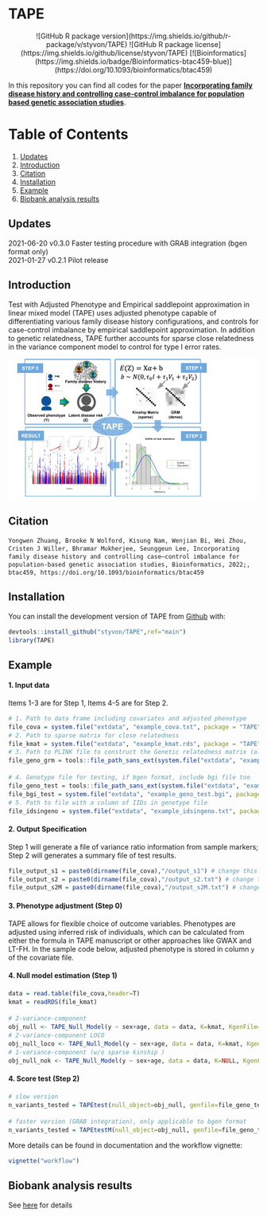 
# TAPE

<p align="center">
<!-- badges: start -->
![GitHub R package version](https://img.shields.io/github/r-package/v/styvon/TAPE)
![GitHub R package license](https://img.shields.io/github/license/styvon/TAPE)
[![Bioinformatics](https://img.shields.io/badge/Bioinformatics-btac459-blue)](https://doi.org/10.1093/bioinformatics/btac459)
<!-- badges: end -->  
</p>

In this repository you can find all codes for the paper [**Incorporating family disease history and controlling case-control imbalance for population based genetic association studies**](https://doi.org/10.1093/bioinformatics/btac459). 

# Table of Contents
1. [Updates](#updates)
2. [Introduction](#introduction)
3. [Citation](#citation)
4. [Installation](#installation)
5. [Example](#example)
6. [Biobank analysis results](#biobank-analysis-results)  

## Updates  
2021-06-20 v0.3.0 Faster testing procedure with GRAB integration (bgen format only)  
2021-01-27 v0.2.1 Pilot release  

## Introduction  

Test with Adjusted Phenotype and Empirical saddlepoint approximation in linear mixed model (TAPE) uses adjusted phenotype capable of differentiating various family disease history configurations, and controls for case-control imbalance by empirical saddlepoint approximation. In addition to genetic relatedness, TAPE further accounts for sparse close relatedness in the variance component model to control for type I error rates.  

![workflow](vignettes/workflow.png)  

## Citation


```
Yongwen Zhuang, Brooke N Wolford, Kisung Nam, Wenjian Bi, Wei Zhou, Cristen J Willer, Bhramar Mukherjee, Seunggeun Lee, Incorporating family disease history and controlling case–control imbalance for population-based genetic association studies, Bioinformatics, 2022;, btac459, https://doi.org/10.1093/bioinformatics/btac459
```

## Installation

You can install the development version of TAPE from [Github](https://github.com/styvon/TAPE) with:

``` r
devtools::install_github("styvon/TAPE",ref="main")
library(TAPE)
```

## Example   

#### 1. Input data  
Items 1-3 are for Step 1, Items 4-5 are for Step 2.  

``` r
# 1. Path to data frame including covariates and adjusted phenotype
file_cova = system.file("extdata", "example_cova.txt", package = "TAPE") 
# 2. Path to sparse matrix for close relatedness
file_kmat = system.file("extdata", "example_kmat.rds", package = "TAPE") 
# 3. Path to PLINK file to construct the Genetic relatedness matrix (also used for variance ratio calculation in example)
file_geno_grm = tools::file_path_sans_ext(system.file("extdata", "example_geno_grm.bim", package = "TAPE")) 

# 4. Genotype file for testing, if bgen format, include bgi file too
file_geno_test = tools::file_path_sans_ext(system.file("extdata", "example_geno_test.bgen", package = "TAPE"))
file_bgi_test = system.file("extdata", "example_geno_test.bgi", package = "TAPE")
# 5. Path to file with a column of IIDs in genotype file
file_idsingeno = system.file("extdata", "example_idsingeno.txt", package = "TAPE")
```

#### 2. Output Specification  
Step 1 will generate a file of variance ratio information from sample markers; Step 2 will generates a summary file of test results.  
``` r
file_output_s1 = paste0(dirname(file_cova),"/output_s1") # change this to your path for output file for step 2
file_output_s2 = paste0(dirname(file_cova),"/output_s2.txt") # change this to your path for output file for step 3
file_output_s2M = paste0(dirname(file_cova),"/output_s2M.txt") # change this to your path for output file for step 3
```

#### 3. Phenotype adjustment (Step 0)  
TAPE allows for flexible choice of outcome variables. Phenotypes are adjusted using inferred risk of individuals, which can be calculated from either the formula in TAPE manuscript or other approaches like GWAX and LT-FH. In the sample code below, adjusted phenotype is stored in column `y` of the covariate file.  

#### 4. Null model estimation (Step 1)  
``` r
data = read.table(file_cova,header=T)
kmat = readRDS(file_kmat)

# 2-variance-component
obj_null <- TAPE_Null_Model(y ~ sex+age, data = data, K=kmat, KgenFile=file_geno_grm, VRgenFile = file_geno_grm, idstoIncludeFile=file_idsingeno, tau=rep(0,3),fixtau=rep(0,3),outFile=file_output_s1, verbose=T)
# 2-variance-component LOCO
obj_null_loco <- TAPE_Null_Model(y ~ sex+age, data = data, K=kmat, KgenFile=file_geno_grm, VRgenFile = file_geno_grm, idstoIncludeFile=file_idsingeno, tau=rep(0,3),fixtau=rep(0,3),outFile=file_output_s1, verbose=T, loco=T)
# 1-variance-component (w/o sparse kinship )
obj_null_nok <- TAPE_Null_Model(y ~ sex+age, data = data, K=NULL, KgenFile=file_geno_grm, VRgenFile = file_geno_grm, idstoIncludeFile=file_idsingeno, tau=rep(0,2),fixtau=rep(0,2),outFile=file_output_s1, verbose=T)
```

#### 4. Score test (Step 2)
``` r
# slow version
n_variants_tested = TAPEtest(null_object=obj_null, genfile=file_geno_test, samplefile=file_idsingeno, outfile=file_output_s2, genfile_format="bgen", bgi_file="1")

# faster version (GRAB integration), only applicable to bgen format
n_variants_tested = TAPEtestM(null_object=obj_null, genfile=file_geno_test, samplefile=file_idsingeno, outfile=file_output_s2M, genfile_format="bgen", bgi_file="1")
```

More details can be found in documentation and the workflow vignette:  
``` r
vignette("workflow")
```

## Biobank analysis results
See [here](https://github.com/styvon/TAPE/blob/main/vignettes/biobank_results.md) for details
